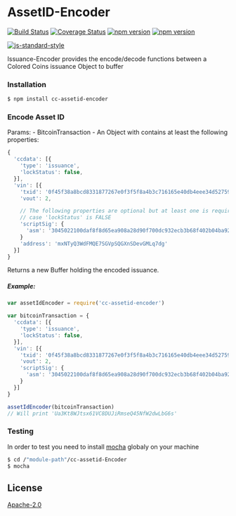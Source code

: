 # AssetID-Encoder
[![Build Status](https://travis-ci.org/Colored-Coins/AssetId.svg?branch=master)](https://travis-ci.org/Colored-Coins/AssetId) [![Coverage Status](https://coveralls.io/repos/Colored-Coins/AssetId/badge.svg?branch=master)](https://coveralls.io/r/Colored-Coins/AssetId?branch=master) [![npm version](https://badge.fury.io/js/cc-assetid-encoder.svg)](http://badge.fury.io/js/cc-assetid-encoder) [![npm version](http://slack.coloredcoins.org/badge.svg)](http://slack.coloredcoins.org)

[![js-standard-style](https://cdn.rawgit.com/feross/standard/master/badge.svg)](https://github.com/feross/standard)

Issuance-Encoder provides the encode/decode functions between a Colored Coins issuance Object to buffer

### Installation

```sh
$ npm install cc-assetid-encoder
```


### Encode Asset ID

Params:
    - BitcoinTransaction - An Object with contains at least the following properties:

```js
{
  'ccdata': [{
    'type': 'issuance',
    'lockStatus': false,
  }],
  'vin': [{
    'txid': '0f45f38a8bcd8331877267e0f3f5f8a4b3c716165e40db4eee34d52759ad954f',
    'vout': 2,

    // The following properties are optional but at least one is required in
    // case 'lockStatus' is FALSE
    'scriptSig': {
      'asm': '3045022100daf8f8d65ea908a28d90f700dc932ecb3b68f402b04ba92f987e8abd7080fcad02205ce81b698b8013b86813c9edafc9e79997610626c9dd1bfb49f60abee9daa43801 029b622e5f0f87f2be9f23c4d82f818a73e258a11c26f01f73c8b595042507a574',
    }
    'address': 'mxNTyQ3WdFMQE7SGVpSQGXnSDevGMLq7dg'
  }]
}


```

Returns a new Buffer holding the encoded issuance.

##### Example:

```js
var assetIdEncoder = require('cc-assetid-encoder')

var bitcoinTransaction = {
  'ccdata': [{
    'type': 'issuance',
    'lockStatus': false,
  }],
  'vin': [{
    'txid': '0f45f38a8bcd8331877267e0f3f5f8a4b3c716165e40db4eee34d52759ad954f',
    'vout': 2,
    'scriptSig': {
      'asm': '3045022100daf8f8d65ea908a28d90f700dc932ecb3b68f402b04ba92f987e8abd7080fcad02205ce81b698b8013b86813c9edafc9e79997610626c9dd1bfb49f60abee9daa43801 029b622e5f0f87f2be9f23c4d82f818a73e258a11c26f01f73c8b595042507a574',
    }
  }]
}

assetIdEncoder(bitcoinTransaction)
// Will print 'Ua3Kt8WJtsx61VC8DUJiRmseQ45NfW2dwLbG6s'

```


### Testing

In order to test you need to install [mocha] globaly on your machine

```sh
$ cd /"module-path"/cc-assetid-Encoder
$ mocha
```


License
----

[Apache-2.0](http://www.apache.org/licenses/LICENSE-2.0)

[mocha]:https://www.npmjs.com/package/mocha